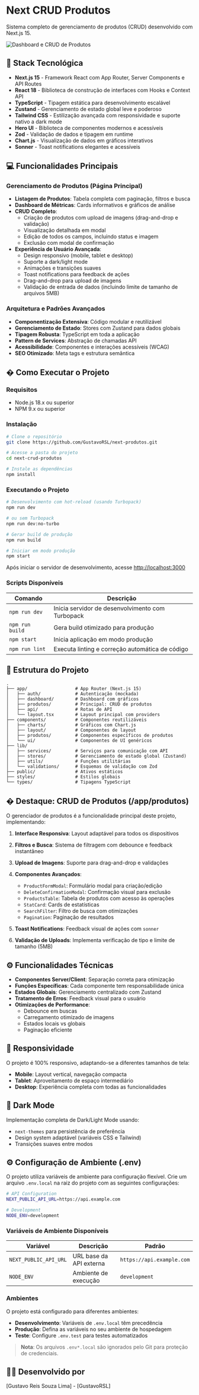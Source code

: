 # Next CRUD Produtos

Sistema completo de gerenciamento de produtos (CRUD) desenvolvido com Next.js 15.

![Dashboard e CRUD de Produtos](public/grid.svg)

## 🚀 Stack Tecnológica

- **Next.js 15** - Framework React com App Router, Server Components e API Routes
- **React 18** - Biblioteca de construção de interfaces com Hooks e Context API
- **TypeScript** - Tipagem estática para desenvolvimento escalável
- **Zustand** - Gerenciamento de estado global leve e poderoso
- **Tailwind CSS** - Estilização avançada com responsividade e suporte nativo a dark mode
- **Hero UI** - Biblioteca de componentes modernos e acessíveis
- **Zod** - Validação de dados e tipagem em runtime
- **Chart.js** - Visualização de dados em gráficos interativos
- **Sonner** - Toast notifications elegantes e acessíveis

## 💻 Funcionalidades Principais

### Gerenciamento de Produtos (Página Principal)

- **Listagem de Produtos**: Tabela completa com paginação, filtros e busca
- **Dashboard de Métricas**: Cards informativos e gráficos de análise
- **CRUD Completo**:
  - Criação de produtos com upload de imagens (drag-and-drop e validação)
  - Visualização detalhada em modal
  - Edição de todos os campos, incluindo status e imagem
  - Exclusão com modal de confirmação
- **Experiência de Usuário Avançada**:
  - Design responsivo (mobile, tablet e desktop)
  - Suporte a dark/light mode
  - Animações e transições suaves
  - Toast notifications para feedback de ações
  - Drag-and-drop para upload de imagens
  - Validação de entrada de dados (incluindo limite de tamanho de arquivos 5MB)

### Arquitetura e Padrões Avançados

- **Componentização Extensiva**: Código modular e reutilizável
- **Gerenciamento de Estado**: Stores com Zustand para dados globais
- **Tipagem Robusta**: TypeScript em toda a aplicação
- **Pattern de Services**: Abstração de chamadas API
- **Acessibilidade**: Componentes e interações acessíveis (WCAG)
- **SEO Otimizado**: Meta tags e estrutura semântica

## � Como Executar o Projeto

### Requisitos

- Node.js 18.x ou superior
- NPM 9.x ou superior

### Instalação

```bash
# Clone o repositório
git clone https://github.com/GustavoRSL/next-produtos.git

# Acesse a pasta do projeto
cd next-crud-produtos

# Instale as dependências
npm install
```

### Executando o Projeto

```bash
# Desenvolvimento com hot-reload (usando Turbopack)
npm run dev

# ou sem Turbopack
npm run dev:no-turbo

# Gerar build de produção
npm run build

# Iniciar em modo produção
npm start
```

Após iniciar o servidor de desenvolvimento, acesse [http://localhost:3000](http://localhost:3000)

### Scripts Disponíveis

| Comando          | Descrição                                           |
|------------------|-----------------------------------------------------|
| `npm run dev`    | Inicia servidor de desenvolvimento com Turbopack    |
| `npm run build`  | Gera build otimizado para produção                  |
| `npm start`      | Inicia aplicação em modo produção                   |
| `npm run lint`   | Executa linting e correção automática de código     |

## 📁 Estrutura do Projeto

```
.
├── app/                  # App Router (Next.js 15)
│   ├── auth/             # Autenticação (mockada)
│   ├── dashboard/        # Dashboard com gráficos
│   ├── produtos/         # Principal: CRUD de produtos
│   ├── api/              # Rotas de API
│   └── layout.tsx        # Layout principal com providers
├── components/           # Componentes reutilizáveis
│   ├── charts/           # Gráficos com Chart.js
│   ├── layout/           # Componentes de layout
│   ├── produtos/         # Componentes específicos de produtos
│   └── ui/               # Componentes de UI genéricos
├── lib/
│   ├── services/         # Serviços para comunicação com API
│   ├── stores/           # Gerenciamento de estado global (Zustand)
│   ├── utils/            # Funções utilitárias
│   └── validations/      # Esquemas de validação com Zod
├── public/               # Ativos estáticos
├── styles/               # Estilos globais
└── types/                # Tipagens TypeScript
```

## � Destaque: CRUD de Produtos (/app/produtos)

O gerenciador de produtos é a funcionalidade principal deste projeto, implementando:

1. **Interface Responsiva**: Layout adaptável para todos os dispositivos
2. **Filtros e Busca**: Sistema de filtragem com debounce e feedback instantâneo
3. **Upload de Imagens**: Suporte para drag-and-drop e validações
4. **Componentes Avançados**:
   - `ProductFormModal`: Formulário modal para criação/edição
   - `DeleteConfirmationModal`: Confirmação visual para exclusão
   - `ProductsTable`: Tabela de produtos com acesso às operações
   - `StatCard`: Cards de estatísticas
   - `SearchFilter`: Filtro de busca com otimizações
   - `Pagination`: Paginação de resultados

5. **Toast Notifications**: Feedback visual de ações com `sonner`
6. **Validação de Uploads**: Implementa verificação de tipo e limite de tamanho (5MB)

## ⚙️ Funcionalidades Técnicas

- **Componentes Server/Client**: Separação correta para otimização
- **Funções Específicas**: Cada componente tem responsabilidade única
- **Estados Globais**: Gerenciamento centralizado com Zustand
- **Tratamento de Erros**: Feedback visual para o usuário
- **Otimizações de Performance**:
  - Debounce em buscas
  - Carregamento otimizado de imagens
  - Estados locais vs globais
  - Paginação eficiente

## 📱 Responsividade

O projeto é 100% responsivo, adaptando-se a diferentes tamanhos de tela:

- **Mobile**: Layout vertical, navegação compacta
- **Tablet**: Aproveitamento de espaço intermediário
- **Desktop**: Experiência completa com todas as funcionalidades

## 🌙 Dark Mode

Implementação completa de Dark/Light Mode usando:
- `next-themes` para persistência de preferência
- Design system adaptável (variáveis CSS e Tailwind)
- Transições suaves entre modos

## ⚙️ Configuração de Ambiente (.env)

O projeto utiliza variáveis de ambiente para configuração flexível. Crie um arquivo `.env.local` na raiz do projeto com as seguintes configurações:

```bash
# API Configuration
NEXT_PUBLIC_API_URL=https://api.example.com

# Development
NODE_ENV=development
```

### Variáveis de Ambiente Disponíveis

| Variável | Descrição | Padrão |
|----------|-----------|--------|
| `NEXT_PUBLIC_API_URL` | URL base da API externa | `https://api.example.com` |
| `NODE_ENV` | Ambiente de execução | `development` |

### Ambientes

O projeto está configurado para diferentes ambientes:
- **Desenvolvimento**: Variáveis de `.env.local` têm precedência
- **Produção**: Defina as variáveis no seu ambiente de hospedagem
- **Teste**: Configure `.env.test` para testes automatizados

> **Nota**: Os arquivos `.env*.local` são ignorados pelo Git para proteção de credenciais.

## 👨‍💻 Desenvolvido por

[Gustavo Reis Souza Lima] - [GustavoRSL]
